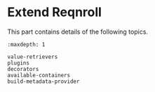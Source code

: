 # Extend Reqnroll

This part contains details of the following topics.

```{toctree}
:maxdepth: 1

value-retrievers
plugins
decorators
available-containers
build-metadata-provider
```
